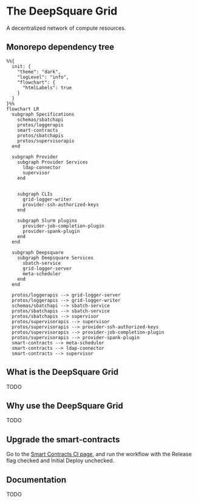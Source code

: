 # The DeepSquare Grid

A decentralized network of compute resources.

## Monorepo dependency tree

```mermaid
%%{
  init: {
    "theme": "dark",
    "logLevel": "info",
    "flowchart": {
      "htmlLabels": true
    }
  }
}%%
flowchart LR
  subgraph Specifications
    schemas/sbatchapi
    protos/loggerapis
    smart-contracts
    protos/sbatchapis
    protos/supervisorapis
  end

  subgraph Provider
    subgraph Provider Services
      ldap-connector
      supervisor
    end


    subgraph CLIs
      grid-logger-writer
      provider-ssh-authorized-keys
    end

    subgraph Slurm plugins
      provider-job-completion-plugin
      provider-spank-plugin
    end
  end

  subgraph Deepsquare
    subgraph Deepsquare Services
      sbatch-service
      grid-logger-server
      meta-scheduler
    end
  end

  protos/loggerapis --> grid-logger-server
  protos/loggerapis --> grid-logger-writer
  schemas/sbatchapi --> sbatch-service
  protos/sbatchapis --> sbatch-service
  protos/sbatchapis --> supervisor
  protos/supervisorapis --> supervisor
  protos/supervisorapis --> provider-ssh-authorized-keys
  protos/supervisorapis --> provider-job-completion-plugin
  protos/supervisorapis --> provider-spank-plugin
  smart-contracts --> meta-scheduler
  smart-contracts --> ldap-connector
  smart-contracts --> supervisor
```

## What is the DeepSquare Grid

TODO

## Why use the DeepSquare Grid

TODO

## Upgrade the smart-contracts

Go to the [Smart Contracts CI page](https://github.com/deepsquare-io/grid/actions/workflows/smart-contracts.yaml),
and run the workflow with the Release flag checked and Initial Deploy unchecked.

## Documentation

TODO
